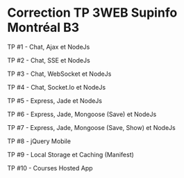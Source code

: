 Correction TP 3WEB Supinfo Montréal B3
=====

TP #1 - Chat, Ajax et NodeJs

TP #2 - Chat, SSE et NodeJs

TP #3 - Chat, WebSocket et NodeJs

TP #4 - Chat, Socket.Io et NodeJs

TP #5 - Express, Jade et NodeJs

TP #6 - Express, Jade, Mongoose (Save) et NodeJs

TP #7 - Express, Jade, Mongoose (Save, Show) et NodeJs

TP #8 - jQuery Mobile

TP #9 - Local Storage et Caching (Manifest)

TP #10 - Courses Hosted App
